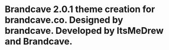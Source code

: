 # Brandcave 2.0.1 theme creation for brandcave.co. Designed by brandcave. Developed by ItsMeDrew and Brandcave. 
